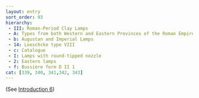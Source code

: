 ```yaml
---
layout: entry
sort_order: 93
hierarchy:
 - III: Roman-Period Clay Lamps
 - A: Types from both Western and Eastern Provinces of the Roman Empire
 - b: Augustan and Imperial Lamps
 - 14: Loeschcke type VIII
 - c: Catalogue
 - I: Lamps with round-tipped nozzle
 - 2: Eastern lamps
 - f: Bussière form D II 1
cat: [339, 340, 341,342, 343]
---
```


(See [Introduction 6](Introduction-6))
